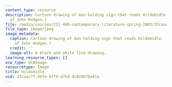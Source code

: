 ```yaml
---
content_type: resource
description: Cartoon drawing of man holding sign that reads Hildebidle. (Image courtesy
  of John Hodgen.)
file: /media/courses/21l-488-contemporary-literature-spring-2003/33caac7fdbfebff9d7bddc019b7be41a_21l-488s03.jpg
file_type: image/jpeg
image_metadata:
  caption: Cartoon drawing of man holding sign that reads Hildebidle. (Image courtesy
    of John Hodgen.)
  credit: ''
  image-alt: A black and white line drawing.
learning_resource_types: []
ocw_type: OCWImage
resourcetype: Image
title: Hildebidle
uid: 33caac7f-dbfe-bff9-d7bd-dc019b7be41a
---
```

